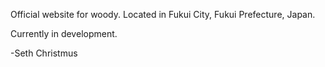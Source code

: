 Official website for woody. Located in Fukui City, Fukui Prefecture, Japan.

Currently in development.

-Seth Christmus